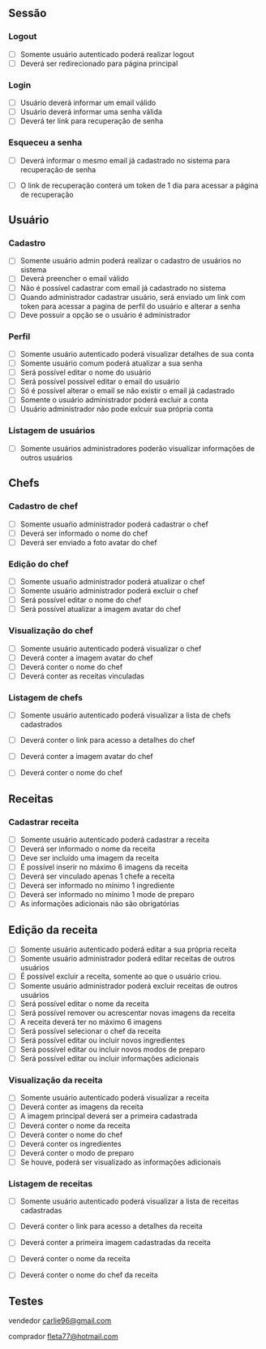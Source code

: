 ## Sessão

### Logout
- [ ] Somente usuário autenticado poderá realizar logout
- [ ] Deverá ser redirecionado para página principal

### Login
- [ ] Usuário deverá informar um email válido
- [ ] Usuário deverá informar uma senha válida
- [ ] Deverá ter link para recuperação de senha

### Esqueceu a senha
- [ ] Deverá informar o mesmo email já cadastrado no sistema para recuperação de senha
- [ ] O link de recuperação conterá um token de 1 dia para acessar a página de recuperação


## Usuário

### Cadastro
- [ ] Somente usuário admin poderá realizar o cadastro de usuários no sistema
- [ ] Deverá preencher o email válido
- [ ] Não é possível cadastrar com email já cadastrado no sistema
- [ ] Quando administrador cadastrar usuário, será enviado um link com token para acessar a pagina de perfil do usuário e alterar a senha
- [ ] Deve possuir a opção se o usuário é administrador

### Perfil
- [ ] Somente usuário autenticado poderá visualizar detalhes de sua conta
- [ ] Somente usuário comum poderá atualizar a sua senha
- [ ] Será possível editar o nome do usuário
- [ ] Será possível possível editar o email do usuário
- [ ] Só é possível alterar o email se não existir o email já cadastrado
- [ ] Somente o usuário administrador poderá excluir a conta
- [ ] Usuário administrador não pode exlcuir sua própria conta

### Listagem de usuários
- [ ] Somente usuários administradores poderão visualizar informações de outros usuários


## Chefs

### Cadastro de chef
- [ ] Somente usuaŕio administrador poderá cadastrar o chef
- [ ] Deverá ser informado o nome do chef
- [ ] Deverá ser enviado a foto avatar do chef

### Edição do chef
- [ ] Somente usuaŕio administrador poderá atualizar o chef
- [ ] Somente usuário administrador poderá excluir o chef
- [ ] Será possível editar o nome do chef
- [ ] Será possível atualizar a imagem avatar do chef

### Visualização do chef
- [ ] Somente usuário autenticado poderá visualizar o chef
- [ ] Deverá conter a imagem avatar do chef
- [ ] Deverá conter o nome do chef
- [ ] Deverá conter as receitas vinculadas

### Listagem de chefs
- [ ] Somente usuário autenticado poderá visualizar a lista de chefs cadastrados
- [ ] Deverá conter o link para acesso a detalhes do chef
- [ ] Deverá conter a imagem avatar do chef
- [ ] Deverá conter o nome do chef


## Receitas

### Cadastrar receita
- [ ] Somente usuário autenticado poderá cadastrar a receita
- [ ] Deverá ser informado o nome da receita
- [ ] Deve ser incluído uma imagem da receita
- [ ] É possível inserir no máximo 6 imagens da receita
- [ ] Deverá ser vinculado apenas 1 chefe a receita
- [ ] Deverá ser informado no mínimo 1 ingrediente
- [ ] Deverá ser informado no mínimo 1 mode de preparo
- [ ] As informações adicionais não são obrigatórias

## Edição da receita
- [ ] Somente usuário autenticado poderá editar a sua própria receita
- [ ] Somente usuário administrador poderá editar receitas de outros usuários
- [ ] É possível excluir a receita, somente ao que o usuário criou.
- [ ] Somente usuário administrador poderá excluir receitas de outros usuários
- [ ] Será possível editar o nome da receita
- [ ] Será possível remover ou acrescentar novas imagens da receita
- [ ] A receita deverá ter no máximo 6 imagens
- [ ] Será possível selecionar o chef da receita
- [ ] Será possível editar ou incluir novos ingredientes
- [ ] Será possível editar ou incluir novos modos de preparo
- [ ] Será possível editar ou incluir informações adicionais

### Visualização da receita
- [ ] Somente usuário autenticado poderá visualizar a receita
- [ ] Deverá conter as imagens da receita
- [ ] A imagem principal deverá ser a primeira cadastrada
- [ ] Deverá conter o nome da receita
- [ ] Deverá conter o nome do chef
- [ ] Deverá conter os ingredientes
- [ ] Deverá conter o modo de preparo
- [ ] Se houve, poderá ser visualizado as informações adicionais

### Listagem de receitas
- [ ] Somente usuário autenticado poderá visualizar a lista de receitas cadastradas
- [ ] Deverá conter o link para acesso a detalhes da receita
- [ ] Deverá conter a primeira imagem cadastradas da receita
- [ ] Deverá conter o nome da receita
- [ ] Deverá conter o nome do chef da receita


## Testes
vendedor
carlie96@gmail.com


comprador
fleta77@hotmail.com